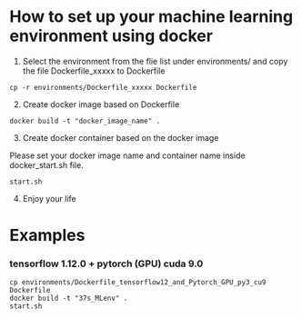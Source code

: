 # How to set up your machine learning environment using docker

1. Select the environment from the flie list under environments/ and copy the file Dockerfile_xxxxx to Dockerfile

```shell
cp -r environments/Dockerfile_xxxxx Dockerfile
```

2. Create docker image based on Dockerfile

```shell
docker build -t "docker_image_name" .
```

3. Create docker container based on the docker image

Please set your docker image name and container name inside docker_start.sh file.

```shell
start.sh
```

4. Enjoy your life

# Examples
### tensorflow 1.12.0 + pytorch (GPU) cuda 9.0

```shell
cp environments/Dockerfile_tensorflow12_and_Pytorch_GPU_py3_cu9 Dockerfile
docker build -t "37s_MLenv" .
start.sh
```